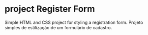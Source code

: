 # project Register Form
 Simple HTML and CSS project for styling a registration form. Projeto simples de estilização de um formulário de cadastro.
